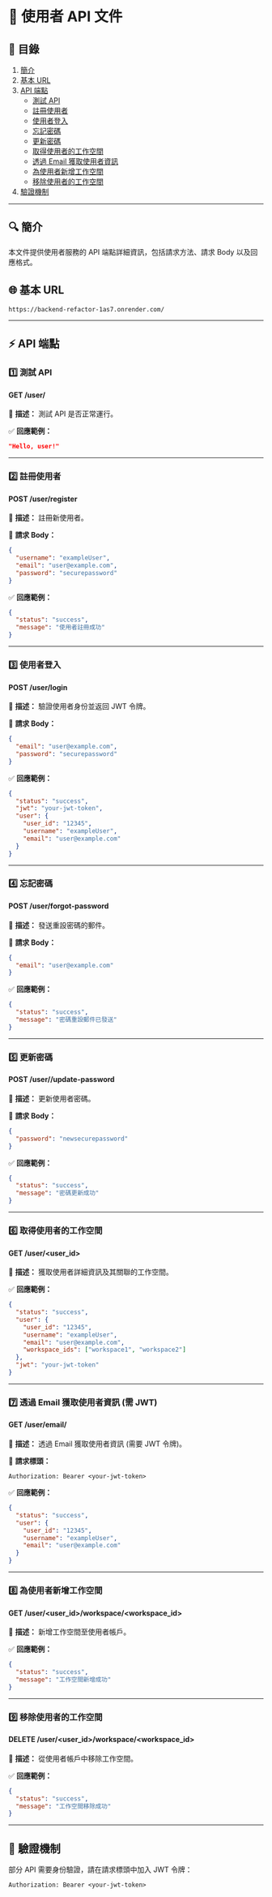 # 📌 使用者 API 文件

## 📖 目錄
1. [簡介](#-簡介)
2. [基本 URL](#-基本-url)
3. [API 端點](#-api-端點)
   - [測試 API](#1️⃣-測試-api)
   - [註冊使用者](#2️⃣-註冊使用者)
   - [使用者登入](#3️⃣-使用者登入)
   - [忘記密碼](#4️⃣-忘記密碼)
   - [更新密碼](#5️⃣-更新密碼)
   - [取得使用者的工作空間](#6️⃣-取得使用者的工作空間)
   - [透過 Email 獲取使用者資訊](#7️⃣-透過-email-獲取使用者資訊-需-jwt)
   - [為使用者新增工作空間](#8️⃣-為使用者新增工作空間)
   - [移除使用者的工作空間](#9️⃣-移除使用者的工作空間)
4. [驗證機制](#-驗證機制)

---

## 🔍 簡介
本文件提供使用者服務的 API 端點詳細資訊，包括請求方法、請求 Body 以及回應格式。

## 🌐 基本 URL
```
https://backend-refactor-1as7.onrender.com/
```

---

## ⚡ API 端點

### 1️⃣ 測試 API
#### **GET /user/**
📝 **描述：** 測試 API 是否正常運行。

✅ **回應範例：**
```json
"Hello, user!"
```

---

### 2️⃣ 註冊使用者
#### **POST /user/register**
📝 **描述：** 註冊新使用者。

📩 **請求 Body：**
```json
{
  "username": "exampleUser",
  "email": "user@example.com",
  "password": "securepassword"
}
```

✅ **回應範例：**
```json
{
  "status": "success",
  "message": "使用者註冊成功"
}
```

---

### 3️⃣ 使用者登入
#### **POST /user/login**
📝 **描述：** 驗證使用者身份並返回 JWT 令牌。

📩 **請求 Body：**
```json
{
  "email": "user@example.com",
  "password": "securepassword"
}
```

✅ **回應範例：**
```json
{
  "status": "success",
  "jwt": "your-jwt-token",
  "user": {
    "user_id": "12345",
    "username": "exampleUser",
    "email": "user@example.com"
  }
}
```

---

### 4️⃣ 忘記密碼
#### **POST /user/forgot-password**
📝 **描述：** 發送重設密碼的郵件。

📩 **請求 Body：**
```json
{
  "email": "user@example.com"
}
```

✅ **回應範例：**
```json
{
  "status": "success",
  "message": "密碼重設郵件已發送"
}
```

---

### 5️⃣ 更新密碼
#### **POST /user/<email>/update-password**
📝 **描述：** 更新使用者密碼。

📩 **請求 Body：**
```json
{
  "password": "newsecurepassword"
}
```

✅ **回應範例：**
```json
{
  "status": "success",
  "message": "密碼更新成功"
}
```

---

### 6️⃣ 取得使用者的工作空間
#### **GET /user/<user_id>**
📝 **描述：** 獲取使用者詳細資訊及其關聯的工作空間。

✅ **回應範例：**
```json
{
  "status": "success",
  "user": {
    "user_id": "12345",
    "username": "exampleUser",
    "email": "user@example.com",
    "workspace_ids": ["workspace1", "workspace2"]
  },
  "jwt": "your-jwt-token"
}
```

---

### 7️⃣ 透過 Email 獲取使用者資訊 (需 JWT)
#### **GET /user/email/<email>**
📝 **描述：** 透過 Email 獲取使用者資訊 (需要 JWT 令牌)。

🔐 **請求標頭：**
```
Authorization: Bearer <your-jwt-token>
```

✅ **回應範例：**
```json
{
  "status": "success",
  "user": {
    "user_id": "12345",
    "username": "exampleUser",
    "email": "user@example.com"
  }
}
```

---

### 8️⃣ 為使用者新增工作空間
#### **GET /user/<user_id>/workspace/<workspace_id>**
📝 **描述：** 新增工作空間至使用者帳戶。

✅ **回應範例：**
```json
{
  "status": "success",
  "message": "工作空間新增成功"
}
```

---

### 9️⃣ 移除使用者的工作空間
#### **DELETE /user/<user_id>/workspace/<workspace_id>**
📝 **描述：** 從使用者帳戶中移除工作空間。

✅ **回應範例：**
```json
{
  "status": "success",
  "message": "工作空間移除成功"
}
```

---

## 🔐 驗證機制
部分 API 需要身份驗證，請在請求標頭中加入 JWT 令牌：
```
Authorization: Bearer <your-jwt-token>
```

